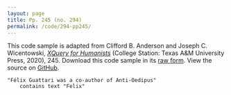 ```yaml
---
layout: page
title: Pp. 245 (no. 294)
permalink: /code/294-pp245/
---
```


This code sample is adapted from Clifford B. Anderson and Joseph C. Wicentowski, 
[_XQuery for Humanists_](/) (College Station: Texas A&M University Press, 2020), 245. 
Download this code sample in its [raw form](/code/294-pp245/294-pp245.xq).
View the source on [GitHub](https://github.com/coding4humanists/xquery4humanists/blob/master/code/294-pp245/294-pp245.xq).

```xquery
"Félix Guattari was a co-author of Anti-Oedipus" 
    contains text "Felix"
```  
